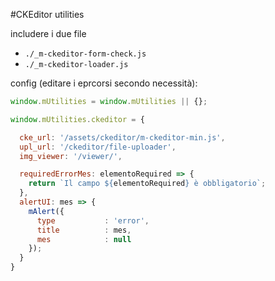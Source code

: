 #CKEditor utilities

includere i due file
* `./_m-ckeditor-form-check.js`
* `./_m-ckeditor-loader.js`

config (editare i eprcorsi secondo necessità):

```javascript
window.mUtilities = window.mUtilities || {};

window.mUtilities.ckeditor = {

  cke_url: '/assets/ckeditor/m-ckeditor-min.js',
  upl_url: '/ckeditor/file-uploader',
  img_viewer: '/viewer/',

  requiredErrorMes: elementoRequired => {
    return `Il campo ${elementoRequired} è obbligatorio`;
  },
  alertUI: mes => {
    mAlert({
      type           : 'error',
      title          : mes,
      mes            : null
    });
  }
}
```
